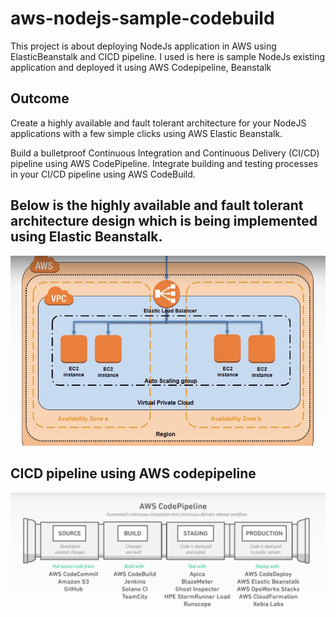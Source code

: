 # aws-nodejs-sample-codebuild
This project is about deploying NodeJs application in AWS using ElasticBeanstalk and CICD pipeline.
I used is here is sample NodeJs existing application and deployed it using AWS Codepipeline, Beanstalk 

## Outcome
Create a highly available and fault tolerant architecture for your NodeJS applications with a few simple clicks using AWS Elastic Beanstalk.

Build a bulletproof Continuous Integration and Continuous Delivery (CI/CD) pipeline using AWS CodePipeline. Integrate building and testing processes in your CI/CD pipeline using AWS CodeBuild.

## Below is the highly available and fault tolerant architecture design which is being implemented using Elastic Beanstalk.
![alttext](https://github.com/ss1307-uol/aws-nodejs-sample-codebuild/blob/master/Design.png)

## CICD pipeline using AWS codepipeline  
![alttext](https://github.com/ss1307-uol/aws-nodejs-sample-codebuild/blob/master/pipeline.png)
